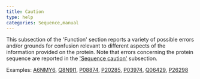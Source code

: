 ```yaml
---
title: Caution
type: help
categories: Sequence,manual
---
```


This subsection of the 'Function' section reports a variety of possible errors and/or grounds for confusion relevant to different aspects of the information provided on the protein. Note that errors concerning the protein sequence are reported in the ['Sequence caution'](https://www.uniprot.org/help/sequence_caution) subsection.

Examples: [A6NMY6](https://www.uniprot.org/uniprotkb/A6NMY6#sequences), [Q8N9I1](https://www.uniprot.org/uniprotkb/Q8N9I1#sequences), [P08874](https://www.uniprot.org/uniprotkb/P08874#sequences), [P20285](https://www.uniprot.org/uniprotkb/P20285#sequences), [P03974](https://www.uniprot.org/uniprotkb/P03974#sequences), [Q06429](https://www.uniprot.org/uniprotkb/Q06429#sequences), [P26298](https://www.uniprot.org/uniprotkb/P26298#sequences)
